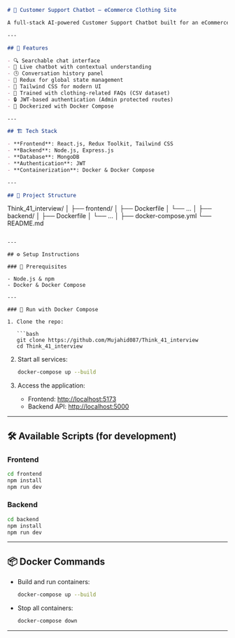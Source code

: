 
```markdown
# 🧠 Customer Support Chatbot – eCommerce Clothing Site

A full-stack AI-powered Customer Support Chatbot built for an eCommerce clothing website using React.js, Node.js, MongoDB, and Docker.

---

## 🚀 Features

- 🔍 Searchable chat interface  
- 💬 Live chatbot with contextual understanding  
- 🕓 Conversation history panel  
- 🧾 Redux for global state management  
- 🧰 Tailwind CSS for modern UI  
- 🧠 Trained with clothing-related FAQs (CSV dataset)  
- 🔒 JWT-based authentication (Admin protected routes)  
- 🐳 Dockerized with Docker Compose  

---

## 🏗️ Tech Stack

- **Frontend**: React.js, Redux Toolkit, Tailwind CSS  
- **Backend**: Node.js, Express.js  
- **Database**: MongoDB  
- **Authentication**: JWT  
- **Containerization**: Docker & Docker Compose  

---

## 📁 Project Structure

```

Think\_41\_interview/
│
├── frontend/
│   ├── Dockerfile
│   └── ...
│
├── backend/
│   ├── Dockerfile
│   └── ...
│
├── docker-compose.yml
└── README.md

````

---

## ⚙️ Setup Instructions

### 🔧 Prerequisites

- Node.js & npm  
- Docker & Docker Compose  

---

### 🐳 Run with Docker Compose

1. Clone the repo:

   ```bash
   git clone https://github.com/Mujahid087/Think_41_interview
   cd Think_41_interview
````

2. Start all services:

   ```bash
   docker-compose up --build
   ```

3. Access the application:

   * Frontend: [http://localhost:5173](http://localhost:5173)
   * Backend API: [http://localhost:5000](http://localhost:5000)

---

## 🛠️ Available Scripts (for development)

### Frontend

```bash
cd frontend
npm install
npm run dev
```

### Backend

```bash
cd backend
npm install
npm run dev
```

---

## 📦 Docker Commands

* Build and run containers:

  ```bash
  docker-compose up --build
  ```

* Stop all containers:

  ```bash
  docker-compose down
  ```

---



```

```
